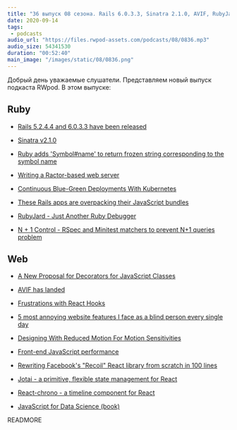 ```yaml
---
title: "36 выпуск 08 сезона. Rails 6.0.3.3, Sinatra 2.1.0, AVIF, RubyJard, N + 1 Control, React-chrono, JavaScript for Data Science и прочее"
date: 2020-09-14
tags:
 - podcasts
audio_url: "https://files.rwpod-assets.com/podcasts/08/0836.mp3"
audio_size: 54341530
duration: "00:52:40"
main_image: "/images/static/08/0836.png"
---
```


Добрый день уважаемые слушатели. Представляем новый выпуск подкаста RWpod. В этом выпуске:

## Ruby

 - [Rails 5.2.4.4 and 6.0.3.3 have been released](https://weblog.rubyonrails.org/2020/9/10/Rails-5-2-4-4-and-6-0-3-3-have-been-released/)
 - [Sinatra v2.1.0](http://sinatrarb.com/2020/09/05/sinatra-2.1.0.html)
 - [Ruby adds 'Symbol#name' to return frozen string corresponding to the symbol name](https://blog.saeloun.com/2020/09/09/ruby-adds-name-method-to-symbol)
 - [Writing a Ractor-based web server](https://kirshatrov.com/2020/09/08/ruby-ractor-web-server/)


 - [Continuous Blue-Green Deployments With Kubernetes](https://semaphoreci.com/blog/continuous-blue-green-deployments-with-kubernetes)
 - [These Rails apps are overpacking their JavaScript bundles](https://rossta.net/blog/rails-apps-overpacking-with-webpacker.html)
 - [RubyJard - Just Another Ruby Debugger](https://rubyjard.org/)
 - [N + 1 Control - RSpec and Minitest matchers to prevent N+1 queries problem](https://github.com/palkan/n_plus_one_control)

## Web

 - [A New Proposal for Decorators for JavaScript Classes](https://github.com/tc39/proposal-decorators/blob/simplified/README.md)
 - [AVIF has landed](https://jakearchibald.com/2020/avif-has-landed/)
 - [Frustrations with React Hooks](https://blog.logrocket.com/frustrations-with-react-hooks/)
 - [5 most annoying website features I face as a blind person every single day](https://bighack.org/5-most-annoying-website-features-i-face-as-a-blind-screen-reader-user-accessibility/)
 - [Designing With Reduced Motion For Motion Sensitivities](https://www.smashingmagazine.com/2020/09/design-reduced-motion-sensitivities/)


 - [Front-end JavaScript performance](https://www.debugbear.com/blog/front-end-javascript-performance)
 - [Rewriting Facebook's "Recoil" React library from scratch in 100 lines](https://bennetthardwick.com/blog/recoil-js-clone-from-scratch-in-100-lines/)
 - [Jotai - a primitive, flexible state management for React](https://github.com/react-spring/jotai)
 - [React-chrono - a timeline component for React](https://github.com/prabhuignoto/react-chrono)
 - [JavaScript for Data Science (book)](https://js4ds.org/)

READMORE
